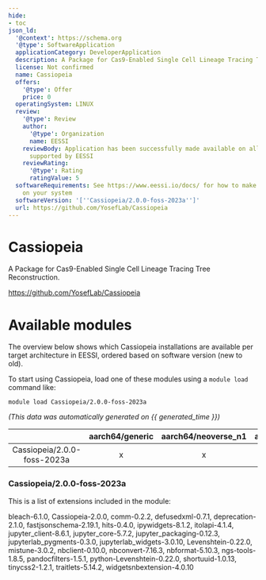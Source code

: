 ```yaml
---
hide:
- toc
json_ld:
  '@context': https://schema.org
  '@type': SoftwareApplication
  applicationCategory: DeveloperApplication
  description: A Package for Cas9-Enabled Single Cell Lineage Tracing Tree Reconstruction.
  license: Not confirmed
  name: Cassiopeia
  offers:
    '@type': Offer
    price: 0
  operatingSystem: LINUX
  review:
    '@type': Review
    author:
      '@type': Organization
      name: EESSI
    reviewBody: Application has been successfully made available on all architectures
      supported by EESSI
    reviewRating:
      '@type': Rating
      ratingValue: 5
  softwareRequirements: See https://www.eessi.io/docs/ for how to make EESSI available
    on your system
  softwareVersion: '[''Cassiopeia/2.0.0-foss-2023a'']'
  url: https://github.com/YosefLab/Cassiopeia
---
```


Cassiopeia
==========


A Package for Cas9-Enabled Single Cell Lineage Tracing Tree Reconstruction.

https://github.com/YosefLab/Cassiopeia
# Available modules


The overview below shows which Cassiopeia installations are available per target architecture in EESSI, ordered based on software version (new to old).

To start using Cassiopeia, load one of these modules using a `module load` command like:

```shell
module load Cassiopeia/2.0.0-foss-2023a
```

*(This data was automatically generated on {{ generated_time }})*  

| |aarch64/generic|aarch64/neoverse_n1|aarch64/neoverse_v1|x86_64/generic|x86_64/amd/zen2|x86_64/amd/zen3|x86_64/amd/zen4|x86_64/intel/haswell|x86_64/intel/sapphirerapids|x86_64/intel/skylake_avx512|
| :---: | :---: | :---: | :---: | :---: | :---: | :---: | :---: | :---: | :---: | :---: |
|Cassiopeia/2.0.0-foss-2023a|x|x|x|x|x|x|x|x|x|x|


### Cassiopeia/2.0.0-foss-2023a

This is a list of extensions included in the module:

bleach-6.1.0, Cassiopeia-2.0.0, comm-0.2.2, defusedxml-0.7.1, deprecation-2.1.0, fastjsonschema-2.19.1, hits-0.4.0, ipywidgets-8.1.2, itolapi-4.1.4, jupyter_client-8.6.1, jupyter_core-5.7.2, jupyter_packaging-0.12.3, jupyterlab_pygments-0.3.0, jupyterlab_widgets-3.0.10, Levenshtein-0.22.0, mistune-3.0.2, nbclient-0.10.0, nbconvert-7.16.3, nbformat-5.10.3, ngs-tools-1.8.5, pandocfilters-1.5.1, python-Levenshtein-0.22.0, shortuuid-1.0.13, tinycss2-1.2.1, traitlets-5.14.2, widgetsnbextension-4.0.10